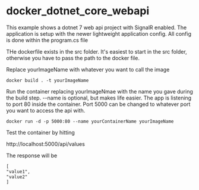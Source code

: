 # docker_dotnet_core_webapi

This example shows a dotnet 7 web api project with SignalR enabled.  The application is setup with the newer lightweight application config.  All config is done within the program.cs file

THe dockerfile exists in the src folder. It's easiest to start in the src folder, otherwise you have to pass the path to the docker file. 

Replace yourImageName with whatever you want to call the image 

    docker build . -t yourImageName

Run the container replacing yourImageNmae with the name you gave during the build step.  --name is optional, but makes life easier.  The app is listening to port 80 inside the container.  Port 5000 can be changed to whatever port you want to access the api with. 

    docker run -d -p 5000:80 --name yourContainerName yourImageName 

Test the container by hitting 

http://localhost:5000/api/values

The response will be

    [
    "value1",
    "value2"
    ]

